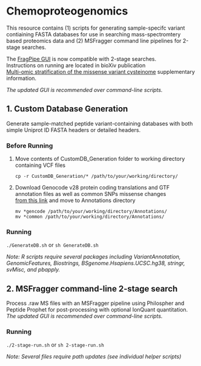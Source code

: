 # Chemoproteogenomics 
This resource contains (1) scripts for generating sample-specifc variant contiaining FASTA databases for use in searching mass-spectromtery based proteomics data and (2) MSFragger command line pipelines for 2-stage searches. 

The [FragPipe GUI](https://github.com/Nesvilab/FragPipe) is now compatible with 2-stage searches. \
Instructions on running are located in bioXiv publication \
[Multi-omic stratification of the missense variant cysteinome](https://doi.org/10.1101/2023.08.12.553095) supplementary information.

_The updated GUI is recommended over command-line scripts._

## 1. Custom Database Generation

Generate sample-matched peptide variant-containing databases with both simple Uniprot ID FASTA headers or detailed headers.

### Before Running

 1. Move contents of CustomDB_Generation folder to working directory containing VCF files
    
    `cp -r CustomDB_Generation/* /path/to/your/working/directory/`
    
 3. Download Genocode v28 protein coding translations and GTF annotation files as well as common SNPs missense changes \
    [from this link](https://drive.google.com/drive/folders/1w1EaQC7q5uVudEMCGo-zREVJhK-YOC13?usp=sharing) and move to Annotations directory 
    
    `mv *gencode /path/to/your/working/directory/Annotations/` \
    `mv *common /path/to/your/working/directory/Annotations/`

### Running

`./GenerateDB.sh` or `sh GenerateDB.sh`

_Note: R scripts require several packages including VariantAnnotation, GenomicFeatures, Biostrings, BSgenome.Hsapiens.UCSC.hg38, stringr, svMisc, and pbapply._

## 2. MSFragger command-line 2-stage search

Process .raw MS files with an MSFragger pipeline using Philospher and Peptide Prophet for post-processing with optional IonQuant quantitation. _The updated GUI is recommended over command-line scripts._

### Running

`./2-stage-run.sh` or `sh 2-stage-run.sh`
 
_Note: Several files require path updates (see individual helper scripts)_

